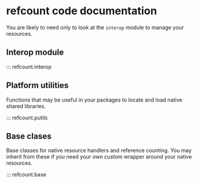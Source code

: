 # refcount code documentation

You are likely to need only to look at the `interop` module to manage your resources.

## Interop module

::: refcount.interop

## Platform utilities

Functions that may be useful in your packages to locate and load native shared libraries.

::: refcount.putils

## Base clases

Base classes for native resource handlers and reference counting. You may inherit from these if you need your own custom wrapper around your native resources.

::: refcount.base